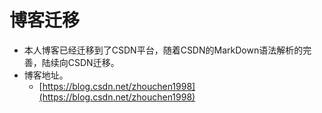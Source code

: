 # 博客迁移
- 本人博客已经迁移到了CSDN平台，随着CSDN的MarkDown语法解析的完善，陆续向CSDN迁移。
- 博客地址。
	- [https://blog.csdn.net/zhouchen1998](https://blog.csdn.net/zhouchen1998)